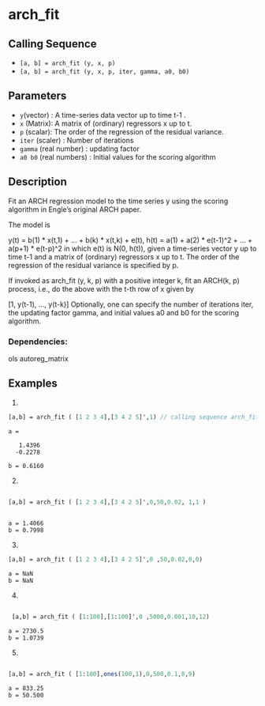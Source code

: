 #  arch_fit
## Calling Sequence

- ` [a, b] = arch_fit (y, x, p) `
- ` [a, b] = arch_fit (y, x, p, iter, gamma, a0, b0) `
##  Parameters
- `y`(vector) :  A time-series data vector up to time t-1 .
- `x` (Matrix):  A matrix of (ordinary) regressors x up to t.
- `p` (scalar):  The order of the regression of the residual variance.
- `iter` (scaler) : Number of iterations
- `gamma` (real number) : updating factor
- `a0 b0` (real numbers) : Initial values for the scoring algorithm
## Description
Fit an ARCH regression model to the time series y using the scoring algorithm in Engle’s original ARCH paper.

The model is

y(t) = b(1) * x(t,1) + … + b(k) * x(t,k) + e(t),
h(t) = a(1) + a(2) * e(t-1)^2 + … + a(p+1) * e(t-p)^2
in which e(t) is N(0, h(t)), given a time-series vector y up to time t-1 and a matrix of (ordinary) regressors x up to t. The order of the regression of the residual variance is specified by p.

If invoked as arch_fit (y, k, p) with a positive integer k, fit an ARCH(k, p) process, i.e., do the above with the t-th row of x given by

[1, y(t-1), …, y(t-k)]
Optionally, one can specify the number of iterations iter, the updating factor gamma, and initial values a0 and b0 for the scoring algorithm.

### Dependencies: 
ols autoreg_matrix


## Examples
1. 
```scilab
[a,b] = arch_fit ( [1 2 3 4],[3 4 2 5]',1) // calling sequence arch_fit(y,x,p)

```
```output
a =

   1.4396
  -0.2278

b = 0.6160

  ```

2.
```scilab

[a,b] = arch_fit ( [1 2 3 4],[3 4 2 5]',0,50,0.02, 1,1 )
 
```
```output
a = 1.4066
b = 0.7998

```
3.
```scilab
[a,b] = arch_fit ( [1 2 3 4],[3 4 2 5]',0 ,50,0.02,0,0)


```
```output
a = NaN
b = NaN
```
4.
```scilab

 [a,b] = arch_fit ( [1:100],[1:100]',0 ,5000,0.001,10,12)

```
```output
a = 2730.5
b = 1.0739

```
5.
```scilab

[a,b] = arch_fit ( [1:100],ones(100,1),0,500,0.1,8,9)
```
```output
a = 833.25
b = 50.500

```
